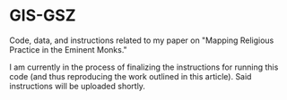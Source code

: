 # GIS-GSZ
Code, data, and instructions related to my paper on "Mapping Religious Practice in the Eminent Monks."

I am currently in the process of finalizing the instructions for running this code (and thus reproducing the work outlined in this article). Said instructions will be uploaded shortly.
